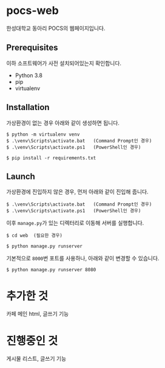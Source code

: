 # pocs-web

한성대학교 동아리 POCS의 웹페이지입니다.

## Prerequisites

이하 소프트웨어가 사전 설치되어있는지 확인합니다.

- Python 3.8
- pip
- virtualenv

## Installation

가상환경이 없는 경우 아래와 같이 생성하면 됩니다.

```text
$ python -m virtualenv venv
$ .\venv\Scripts\activate.bat   (Command Prompt인 경우)
$ .\venv\Scripts\activate.ps1   (PowerShell인 경우)

$ pip install -r requirements.txt
```

## Launch

가상환경에 진입하지 않은 경우, 먼저 아래와 같이 진입해 줍니다.

```text
$ .\venv\Scripts\activate.bat   (Command Prompt인 경우)
$ .\venv\Scripts\activate.ps1   (PowerShell인 경우)
```

이후 `manage.py`가 있는 디렉터리로 이동해 서버를 실행합니다.

```text
$ cd web  (필요한 경우)

$ python manage.py runserver
```

기본적으로 `8000`번 포트를 사용하나, 아래와 같이 변경할 수 있습니다.

```text
$ python manage.py runserver 8080
```

# 추가한 것
카페 메인 html, 글쓰기 기능

# 진행중인 것
게시물 리스트, 글쓰기 기능
